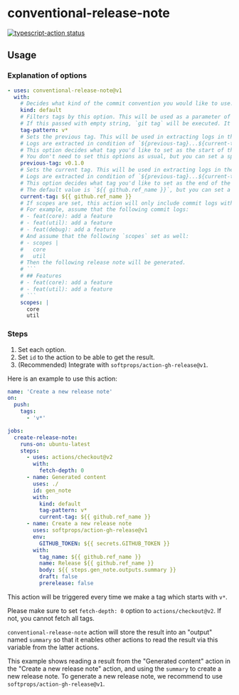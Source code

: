 # conventional-release-note

<p>
  <a href="https://github.com/actions/typescript-action/actions"><img alt="typescript-action status" src="https://github.com/actions/typescript-action/workflows/build-test/badge.svg"></a>
</p>

## Usage

### Explanation of options

````yaml
- uses: conventional-release-note@v1
  with:
    # Decides what kind of the commit convention you would like to use. Now the action has only "default".
    kind: default
    # Filters tags by this option. This will be used as a parameter of `git tag --list [tag-pattern]`.
    # If this passed with empty string, `git tag` will be executed. It means getting all tags indiscriminately.
    tag-pattern: v*
    # Sets the previous tag. This will be used in extracting logs in the specific range of tags.
    # Logs are extracted in condition of `${previous-tag}...${current-tag}`.
    # This option decides what tag you'd like to set as the start of the range.
    # You don't need to set this options as usual, but you can set a specific tag whatever you like.
    previous-tag: v0.1.0
    # Sets the current tag. This will be used in extracting logs in the specific range of tags.
    # Logs are extracted in condition of `${previous-tag}...${current-tag}`.
    # This option decides what tag you'd like to set as the end of the range.
    # The default value is `${{ github.ref_name }}`, but you can set a specific tag whatever you like.
    current-tag: ${{ github.ref_name }}
    # If scopes are set, this action will only include commit logs with their scopes (others are excluded).
    # For example, assume that the following commit logs:
    # - feat(core): add a feature
    # - feat(util): add a feature
    # - feat(debug): add a feature
    # And assume that the following `scopes` set as well:
    # - scopes |
    #   core
    #   util
    # Then the following release note will be generated.
    # ```
    # ## Features
    # - feat(core): add a feature
    # - feat(util): add a feature
    # ```
    scopes: |
      core
      util
````

### Steps

1. Set each option.
2. Set `id` to the action to be able to get the result.
3. (Recommended) Integrate with `softprops/action-gh-release@v1`.

Here is an example to use this action:

```yaml
name: 'Create a new release note'
on:
  push:
    tags:
      - 'v*'

jobs:
  create-release-note:
    runs-on: ubuntu-latest
    steps:
      - uses: actions/checkout@v2
        with:
          fetch-depth: 0
      - name: Generated content
        uses: ./
        id: gen_note
        with:
          kind: default
          tag-pattern: v*
          current-tag: ${{ github.ref_name }}
      - name: Create a new release note
        uses: softprops/action-gh-release@v1
        env:
          GITHUB_TOKEN: ${{ secrets.GITHUB_TOKEN }}
        with:
          tag_name: ${{ github.ref_name }}
          name: Release ${{ github.ref_name }}
          body: ${{ steps.gen_note.outputs.summary }}
          draft: false
          prerelease: false
```

This action will be triggered every time we make a tag which starts with `v*`.

Please make sure to set `fetch-depth: 0` option to `actions/checkout@v2`. If not, you cannot fetch all tags.

`conventional-release-note` action will store the result into an "output" named `summary` so that it enables other actions to read the result via this variable from the latter actions.

This example shows reading a result from the "Generated content" action in the "Create a new release note" action, and using the `summary` to create a new release note. To generate a new release note, we recommend to use `softprops/action-gh-release@v1`.
